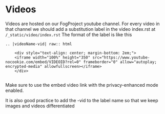 # Videos

Videos are hosted on our FogProject youtube channel. 
For every video in that channel we should add a substitution label in the video index.rst at `/_static/video/index.rst` 
The format of the label is like this

```:rst
.. |videoName-vid| raw:: html

    <div style="text-align: center; margin-bottom: 2em;">
    <iframe width="100%" height="350" src="https://www.youtube-nocookie.com/embed/VIDEOID?rel=0" frameborder="0" allow="autoplay; encrypted-media" allowfullscreen></iframe>
    </div>
    
```

Make sure to use the embed video link with the privacy-enhanced mode enabled.

It is also good practice to add the -vid to the label name so that we keep images and videos differentiated
